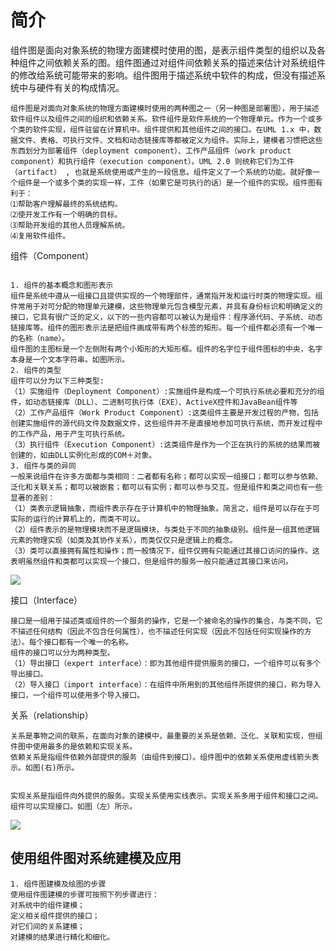 # 简介

​              组件图是面向对象系统的物理方面建模时使用的图，是表示组件类型的组织以及各种组件之间依赖关系的图。组件图通过对组件间依赖关系的描述来估计对系统组件的修改给系统可能带来的影响。组件图用于描述系统中软件的构成，但没有描述系统中与硬件有关的构成情况。



```
组件图是对面向对象系统的物理方面建模时使用的两种图之一（另一种图是部署图），用于描述软件组件以及组件之间的组织和依赖关系。软件组件是软件系统的一个物理单元。作为一个或多个类的软件实现，组件驻留在计算机中。组件提供和其他组件之间的接口。在UML 1.x 中，数据文件、表格、可执行文件、文档和动态链接库等都被定义为组件。实际上，建模者习惯把这些东西划分为部署组件（deployment component）、工作产品组件（work product component）和执行组件（execution component）。UML 2.0 则统称它们为工件（artifact） , 也就是系统使用或产生的一段信息。组件定义了一个系统的功能。就好像一个组件是一个或多个类的实现一样，工件（如果它是可执行的话）是一个组件的实现。组件图有利于：
⑴帮助客户理解最终的系统结构。
⑵使开发工作有一个明确的目标。	
⑶帮助开发组的其他人员理解系统。
⑷复用软件组件。
```



组件（Component）

```

1. 组件的基本概念和图形表示
组件是系统中遵从一组接口且提供实现的一个物理部件，通常指开发和运行时类的物理实现。组件常用于对可分配的物理单元建模，这些物理单元包含模型元素，并具有身份标识和明确定义的接口，它具有很广泛的定义，以下的一些内容都可以被认为是组件：程序源代码、子系统、动态链接库等。组件的图形表示法是把组件画成带有两个标签的矩形。每一个组件都必须有一个唯一的名称（name）。
组件图的主图标是一个左侧附有两个小矩形的大矩形框。组件的名字位于组件图标的中央，名字本身是一个文本字符串。如图所示。
2. 组件的类型
组件可以分为以下三种类型:
（1）实施组件（Deployment Component）:实施组件是构成一个可执行系统必要和充分的组件，如动态链接库（DLL）、二进制可执行体（EXE）、ActiveX控件和JavaBean组件等
（2）工作产品组件（Work Product Component）:这类组件主要是开发过程的产物，包括创建实施组件的源代码文件及数据文件，这些组件并不是直接地参加可执行系统，而开发过程中的工作产品，用于产生可执行系统。
（3）执行组件（Execution Component）:这类组件是作为一个正在执行的系统的结果而被创建的，如由DLL实例化形成的COM＋对象。
3. 组件与类的异同
一般来说组件在许多方面都与类相同：二者都有名称；都可以实现一组接口；都可以参与依赖、泛化和关联关系；都可以被嵌套；都可以有实例；都可以参与交互。但是组件和类之间也有一些显著的差别：
（1）类表示逻辑抽象，而组件表示存在于计算机中的物理抽象。简言之，组件是可以存在于可实际的运行的计算机上的，而类不可以。
（2）组件表示的是物理模块而不是逻辑模块，与类处于不同的抽象级别。组件是一组其他逻辑元素的物理实现（如类及其协作关系），而类仅仅只是逻辑上的概念。
（3）类可以直接拥有属性和操作；而一般情况下，组件仅拥有只能通过其接口访问的操作。这表明虽然组件和类都可以实现一个接口，但是组件的服务一般只能通过其接口来访问。

```

![](https://raw.githubusercontent.com/ZanderZhao/images/master/img2019/20191123231837.png)



接口（Interface）

```
接口是一组用于描述类或组件的一个服务的操作，它是一个被命名的操作的集合，与类不同，它不描述任何结构（因此不包含任何属性），也不描述任何实现（因此不包括任何实现操作的方法）。每个接口都有一个唯一的名称。
组件的接口可以分为两种类型。
（1）导出接口（expert interface）：即为其他组件提供服务的接口，一个组件可以有多个导出接口。
（2）导入接口（import interface）：在组件中所用到的其他组件所提供的接口，称为导入接口，一个组件可以使用多个导入接口。

```

关系（relationship）

```
关系是事物之间的联系，在面向对象的建模中，最重要的关系是依赖、泛化、关联和实现，但组件图中使用最多的是依赖和实现关系。
依赖关系是指组件依赖外部提供的服务（由组件到接口）。组件图中的依赖关系使用虚线箭头表示。如图(右)所示。


实现关系是指组件向外提供的服务。实现关系使用实线表示。实现关系多用于组件和接口之间。组件可以实现接口。如图（左）所示。 

```

![](https://raw.githubusercontent.com/ZanderZhao/images/master/img2019/20191123232020.png)



## 使用组件图对系统建模及应用

```
1. 组件图建模及绘图的步骤
使用组件图建模的步骤可按照下列步骤进行：
对系统中的组件建模；
定义相关组件提供的接口；
对它们间的关系建模；
对建模的结果进行精化和细化。

```

































